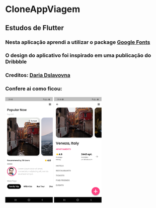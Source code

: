 # CloneAppViagem

## Estudos de Flutter
### Nesta aplicação aprendi a utilizar o package <a href="https://pub.dev/packages/google_fonts">Google Fonts</a>
### O design do aplicativo foi inspirado em uma publicação do Dribbble
### Creditos: <a href="https://dribbble.com/shots/7000074/attachments/7000074-Summer-Inspiration?mode=media">Daria Dslavovna</a>
###
### Confere ai como ficou:

<div style:"display: flex">
  <img src="https://github.com/JanderRaul/CloneAppViagem/blob/main/app_viagem_google_fonts/assets/AppViagens.jpg" style="width: 30%;">
  <img src="https://github.com/JanderRaul/CloneAppViagem/blob/main/app_viagem_google_fonts/assets/AppViagens2.jpg" style="width: 30%;">
</div>
